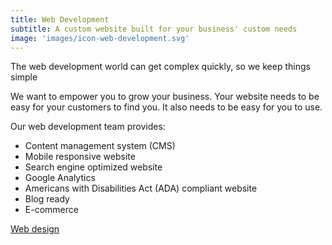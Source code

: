 ```yaml
---
title: Web Development
subtitle: A custom website built for your business' custom needs
image: 'images/icon-web-development.svg'
---
```

<p class="lead">The web development world can get complex quickly, so we keep things simple</p>

We want to empower you to grow your business. Your website needs to be easy for your customers to find you. It also needs to be easy for you to use.

<p class="lead">Our web development team provides:</p>

- Content management system (CMS)
- Mobile responsive website
- Search engine optimized website
- Google Analytics
- Americans with Disabilities Act (ADA) compliant website
- Blog ready
- E-commerce

<div class="page__to-page">
<a class="btn-primary btn-primary--alt" href="/services/web-design">Web design</a>
</div>